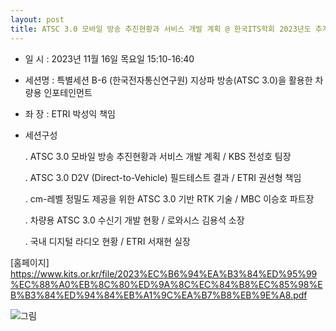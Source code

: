 ```yaml
---
layout: post
title: ATSC 3.0 모바일 방송 추진현황과 서비스 개발 계획 @ 한국ITS학회 2023년도 추계학술대회
---
```


- 일  시 : 2023년 11월 16일 목요일 15:10-16:40

- 세션명 : 특별세션 B-6 (한국전자통신연구원) 지상파 방송(ATSC 3.0)을 활용한 차량용 인포테인먼트

- 좌  장 : ETRI 박성익 책임

- 세션구성 

  . ATSC 3.0 모바일 방송 추진현황과 서비스 개발 계획 / KBS 전성호 팀장

  . ATSC 3.0 D2V (Direct-to-Vehicle) 필드테스트 결과 / ETRI 권선형 책임

  . cm-레벨 정밀도 제공을 위한 ATSC 3.0 기반 RTK 기술 / MBC 이승호 파트장

  . 차량용 ATSC 3.0 수신기 개발 현황 / 로와시스 김용석 소장 

  . 국내 디지털 라디오 현황 / ETRI 서재현 실장

[홈페이지] https://www.kits.or.kr/file/2023%EC%B6%94%EA%B3%84%ED%95%99%EC%88%A0%EB%8C%80%ED%9A%8C%EC%84%B8%EC%85%98%EB%B3%84%ED%94%84%EB%A1%9C%EA%B7%B8%EB%9E%A8.pdf

![그림](https://www.kits.or.kr/upload/board_photo/20231020015727_5c07c880_0.jpg)
